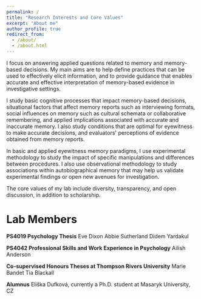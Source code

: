 ```yaml
---
permalink: /
title: "Research Interests and Core Values"
excerpt: "About me"
author_profile: true
redirect_from: 
  - /about/
  - /about.html
---
```


I focus on answering applied questions related to memory and memory-based decisions. My main aims are to help define practices that can be used to effectively elicit information, and to provide guidance that enables accurate and effective interpretation of memory-based evidence in investigative settings.

I study basic cognitive processes that impact memory-based decisions, situational factors that affect memory reports such as interviewing formats, social influences on memory such as cultural schemata or collaborative remembering, and applied implications associated with accurate and inaccurate memory. I also study conditions that are optimal for eyewitness to make accurate decisions, and evaluators' perceptions of evidence obtained from memory reports.

In basic and applied eyewitness memory paradigms, I use experimental methodology to study the impact of specific manipulations and differences between procedures. I also use observational methodology to study associations within autobiographical memory that may help us validate experimental findings or open new avenues for investigation.

The core values of my lab include diversity, transparency, and open discussion, in addition to scholarship.

Lab Members
======
**PS4019 Psychology Thesis**
Eve Dixon
Abbie Sutherland
Didem Yardakul

**PS4042 Professional Skills and Work Experience in Psychology**
Ailish Anderson

**Co-supervised Honours Theses at Thompson Rivers University**
Marie Bandet
Tia Blackall

**Alumnus**
Eliška Dufková, currently a Ph.D. student at Masaryk University, CZ
